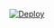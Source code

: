 
[![Deploy](https://www.herokucdn.com/deploy/button.png)](https://dashboard.heroku.com/new?template=https://github.com/RyanCao/frp-heroku.git) 
